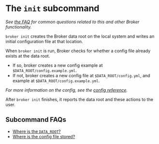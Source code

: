 # The `init` subcommand

_See [the FAQ](../reference/faq.md) for common questions related to this and other Broker functionality._

`broker init` creates the Broker data root on the local system and writes an initial configuration file at that location.

When `broker init` is run, Broker checks for whether a config file already exists at the data root.
- If so, broker creates a new config example at `$DATA_ROOT/config.example.yml`.
- If not, broker creates a new config file at `$DATA_ROOT/config.yml`, and example at `$DATA_ROOT/config.example.yml`.

_For more information on the config, see the [config reference](../reference/config.md)._

After `broker init` finishes, it reports the data root and these actions to the user.

## Subcommand FAQs

- [Where is the `DATA_ROOT`?](../reference/faq.md#where-is-the-data-root-for-broker)
- [Where is the config file stored?](../reference/faq.md#where-is-the-config-file-stored)
